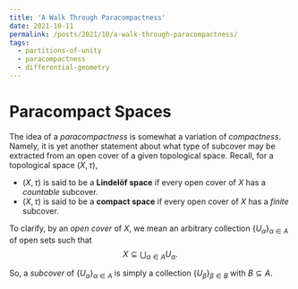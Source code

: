 ```yaml
---
title: 'A Walk Through Paracompactness'
date: 2021-10-11
permalink: /posts/2021/10/a-walk-through-paracompactness/
tags:
  - partitions-of-unity
  - paracompactness
  - differential-geometry
---
```


Paracompact Spaces
==================
The idea of a *paracompactness* is somewhat a variation of *compactness*. Namely, it is yet another statement about what type of subcover may be extracted from an open cover of a given topological space. Recall, for a topological space $(X, \tau)$,

- $(X, \tau)$ is said to be a **Lindelöf space** if every open cover of $X$ has a *countable* subcover.
- $(X, \tau)$ is said to be a **compact space** if every open cover of $X$ has a *finite* subcover.

To clarify, by an *open cover* of $X$, we mean an arbitrary collection $\{U_\alpha\}_{\alpha \in A}$ of open sets such that 
$$X \subseteq \bigcup_{\alpha \in A} U_\alpha.$$

So, a *subcover* of $\{U_\alpha\}_{\alpha \in A}$ is simply a collection $\{U_\beta\}_{\beta \in B}$ with $B \subseteq A$. 
